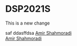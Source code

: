 # DSP2021S
This is a new change

saf
ddasffdsa
[Amir Shahmoradi](www.cdslab.org)  
<a href="www.cdslab.org">Amir Shahmoradi</a>  